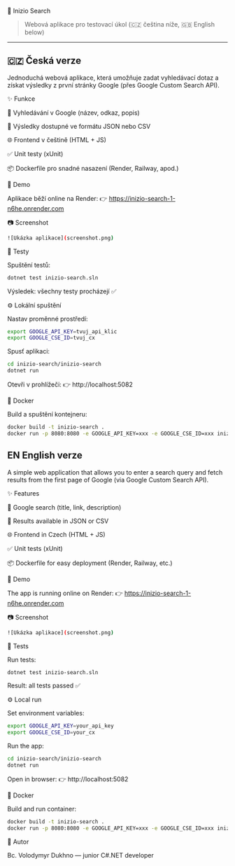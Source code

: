 📘 Inizio Search
> Webová aplikace pro testovací úkol (🇨🇿 čeština níže, 🇬🇧 English below)

---

## 🇨🇿 Česká verze
Jednoduchá webová aplikace, která umožňuje zadat vyhledávací dotaz a získat výsledky z první stránky Google (přes Google Custom Search API).

✨ Funkce

🔎 Vyhledávání v Google (název, odkaz, popis)

📄 Výsledky dostupné ve formátu JSON nebo CSV

🌐 Frontend v češtině (HTML + JS)

✅ Unit testy (xUnit)

📦 Dockerfile pro snadné nasazení (Render, Railway, apod.)

🚀 Demo

Aplikace běží online na Render:
👉 https://inizio-search-1-n6he.onrender.com

📷 Screenshot
```bash
![Ukázka aplikace](screenshot.png)
```

🧪 Testy

Spuštění testů:
```bash
dotnet test inizio-search.sln
```

Výsledek: všechny testy procházejí ✅

⚙️ Lokální spuštění

Nastav proměnné prostředí:
```bash
export GOOGLE_API_KEY=tvuj_api_klic
export GOOGLE_CSE_ID=tvuj_cx
```

Spusť aplikaci:
```bash
cd inizio-search/inizio-search
dotnet run
```


Otevři v prohlížeči:
👉 http://localhost:5082

🐳 Docker

Build a spuštění kontejneru:
```bash
docker build -t inizio-search .
docker run -p 8080:8080 -e GOOGLE_API_KEY=xxx -e GOOGLE_CSE_ID=xxx inizio-search
```

## EN English verze
A simple web application that allows you to enter a search query and fetch results from the first page of Google (via Google Custom Search API).

✨ Features

🔎 Google search (title, link, description)

📄 Results available in JSON or CSV

🌐 Frontend in Czech (HTML + JS)

✅ Unit tests (xUnit)

📦 Dockerfile for easy deployment (Render, Railway, etc.)

🚀 Demo

The app is running online on Render:
👉 https://inizio-search-1-n6he.onrender.com

📷 Screenshot

```bash
![Ukázka aplikace](screenshot.png)
```

🧪 Tests

Run tests:
```bash
dotnet test inizio-search.sln
```

Result: all tests passed ✅

⚙️ Local run

Set environment variables:
```bash
export GOOGLE_API_KEY=your_api_key
export GOOGLE_CSE_ID=your_cx
```

Run the app:
```bash
cd inizio-search/inizio-search
dotnet run
```

Open in browser:
👉 http://localhost:5082

🐳 Docker

Build and run container:
```bash
docker build -t inizio-search .
docker run -p 8080:8080 -e GOOGLE_API_KEY=xxx -e GOOGLE_CSE_ID=xxx inizio-search
```
📌 Autor

Bc. Volodymyr Dukhno — junior C#.NET developer